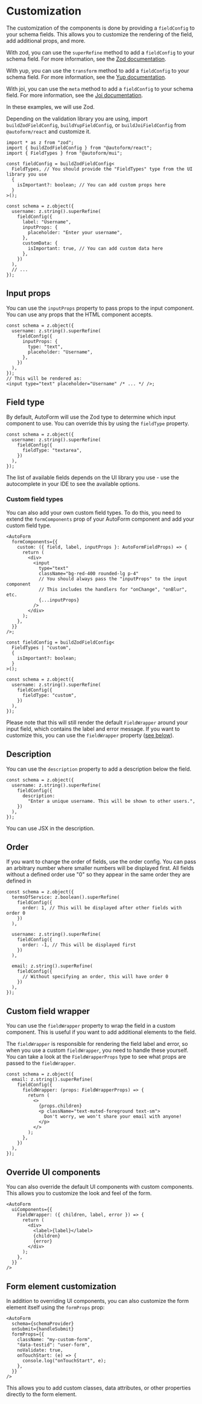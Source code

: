# Customization

The customization of the components is done by providing a `fieldConfig` to your schema fields. This allows you to customize the rendering of the field, add additional props, and more.

With zod, you can use the `superRefine` method to add a `fieldConfig` to your schema field. For more information, see the [Zod documentation](/docs/schema/zod).

With yup, you can use the `transform` method to add a `fieldConfig` to your schema field. For more information, see the [Yup documentation](/docs/schema/yup).

With joi, you can use the `meta` method to add a `fieldConfig` to your schema field. For more information, see the [Joi documentation](/docs/schema/joi).

In these examples, we will use Zod.

Depending on the validation library you are using, import `buildZodFieldConfig`, `buildYupFieldConfig`, or `buildJoiFieldConfig` from `@autoform/react` and customize it.

```tsx
import * as z from "zod";
import { buildZodFieldConfig } from "@autoform/react";
import { FieldTypes } from "@autoform/mui";

const fieldConfig = buildZodFieldConfig<
  FieldTypes, // You should provide the "FieldTypes" type from the UI library you use
  {
    isImportant?: boolean; // You can add custom props here
  }
>();

const schema = z.object({
  username: z.string().superRefine(
    fieldConfig({
      label: "Username",
      inputProps: {
        placeholder: "Enter your username",
      },
      customData: {
        isImportant: true, // You can add custom data here
      },
    })
  ),
  // ...
});
```

## Input props

You can use the `inputProps` property to pass props to the input component. You can use any props that the HTML component accepts.

```tsx
const schema = z.object({
  username: z.string().superRefine(
    fieldConfig({
      inputProps: {
        type: "text",
        placeholder: "Username",
      },
    })
  ),
});
// This will be rendered as:
<input type="text" placeholder="Username" /* ... */ />;
```

## Field type

By default, AutoForm will use the Zod type to determine which input component to use. You can override this by using the `fieldType` property.

```tsx
const schema = z.object({
  username: z.string().superRefine(
    fieldConfig({
      fieldType: "textarea",
    })
  ),
});
```

The list of available fields depends on the UI library you use - use the autocomplete in your IDE to see the available options.

### Custom field types

You can also add your own custom field types. To do this, you need to extend the `formComponents` prop of your AutoForm component and add your custom field type.

```tsx
<AutoForm
  formComponents={{
    custom: ({ field, label, inputProps }: AutoFormFieldProps) => {
      return (
        <div>
          <input
            type="text"
            className="bg-red-400 rounded-lg p-4"
            // You should always pass the "inputProps" to the input component
            // This includes the handlers for "onChange", "onBlur", etc.
            {...inputProps}
          />
        </div>
      );
    },
  }}
/>;

const fieldConfig = buildZodFieldConfig<
  FieldTypes | "custom",
  {
    isImportant?: boolean;
  }
>();

const schema = z.object({
  username: z.string().superRefine(
    fieldConfig({
      fieldType: "custom",
    })
  ),
});
```

Please note that this will still render the default `FieldWrapper` around your input field, which contains the label and error message. If you want to customize this, you can use the `fieldWrapper` property ([see below](#custom-field-wrapper)).

## Description

You can use the `description` property to add a description below the field.

```tsx
const schema = z.object({
  username: z.string().superRefine(
    fieldConfig({
      description:
        "Enter a unique username. This will be shown to other users.",
    })
  ),
});
```

You can use JSX in the description.

## Order

If you want to change the order of fields, use the order config. You can pass an arbitrary number where smaller numbers will be displayed first. All fields without a defined order use "0" so they appear in the same order they are defined in

```tsx
const schema = z.object({
  termsOfService: z.boolean().superRefine(
    fieldConfig({
      order: 1, // This will be displayed after other fields with order 0
    })
  ),

  username: z.string().superRefine(
    fieldConfig({
      order: -1, // This will be displayed first
    })
  ),

  email: z.string().superRefine(
    fieldConfig({
      // Without specifying an order, this will have order 0
    })
  ),
});
```

## Custom field wrapper

You can use the `fieldWrapper` property to wrap the field in a custom component. This is useful if you want to add additional elements to the field.

The `fieldWrapper` is responsible for rendering the field label and error, so when you use a custom `fieldWrapper`, you need to handle these yourself. You can take a look at the `FieldWrapperProps` type to see what props are passed to the `fieldWrapper`.

```tsx
const schema = z.object({
  email: z.string().superRefine(
    fieldConfig({
      fieldWrapper: (props: FieldWrapperProps) => {
        return (
          <>
            {props.children}
            <p className="text-muted-foreground text-sm">
              Don't worry, we won't share your email with anyone!
            </p>
          </>
        );
      },
    })
  ),
});
```

## Override UI components

You can also override the default UI components with custom components. This allows you to customize the look and feel of the form.

```tsx
<AutoForm
  uiComponents={{
    FieldWrapper: ({ children, label, error }) => {
      return (
        <div>
          <label>{label}</label>
          {children}
          {error}
        </div>
      );
    },
  }}
/>
```

## Form element customization

In addition to overriding UI components, you can also customize the form element itself using the `formProps` prop:

```tsx
<AutoForm
  schema={schemaProvider}
  onSubmit={handleSubmit}
  formProps={{
    className: "my-custom-form",
    "data-testid": "user-form",
    noValidate: true,
    onTouchStart: (e) => {
      console.log("onTouchStart", e);
    },
  }}
/>
```

This allows you to add custom classes, data attributes, or other properties directly to the form element.
